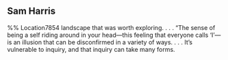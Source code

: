 ## Sam Harris 
%% Location7854 
landscape that was worth exploring. . . . “The sense of being a self riding around in your head—this feeling that everyone calls ‘I’—is an illusion that can be disconfirmed in a variety of ways. . . . It’s vulnerable to inquiry, and that inquiry can take many forms. 